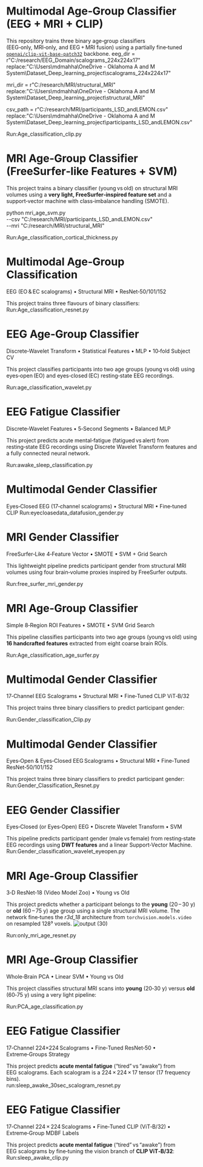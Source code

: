 # Multimodal Age‑Group Classifier (EEG + MRI + CLIP)

This repository trains three binary age‑group classifiers  
(EEG‑only, MRI‑only, and EEG + MRI fusion) using a partially fine‑tuned
[`openai/clip‑vit‑base‑patch32`](https://huggingface.co/openai/clip-vit-base-patch32) backbone.
eeg_dir  = r"C:/research/EEG_Domain/scalograms_224x224x17"
replace:"C:\Users\mdmahha\OneDrive - Oklahoma A and M System\Dataset_Deep_learning_project\scalograms_224x224x17"

mri_dir  = r"C:/research/MRI/structural_MRI"
replace:"C:\Users\mdmahha\OneDrive - Oklahoma A and M System\Dataset_Deep_learning_project\structural_MRI"

csv_path = r"C:/research/MRI/participants_LSD_andLEMON.csv"
replace:"C:\Users\mdmahha\OneDrive - Oklahoma A and M System\Dataset_Deep_learning_project\participants_LSD_andLEMON.csv"

Run:Age_classification_clip.py

# MRI Age‑Group Classifier (FreeSurfer‑like Features + SVM)

This project trains a binary classifier (young vs old) on structural MRI
volumes using a **very light, FreeSurfer‑inspired feature set** and a
support‑vector machine with class‑imbalance handling (SMOTE).

python mri_age_svm.py \
    --csv  "C:/research/MRI/participants_LSD_andLEMON.csv" \
    --mri  "C:/research/MRI/structural_MRI"

Run:Age_classification_cortical_thickness.py
# Multimodal Age‑Group Classification  
EEG (EO & EC scalograms) • Structural MRI • ResNet‑50/101/152

This project trains three flavours of binary classifiers:
Run:Age_classification_resnet.py

# EEG Age‑Group Classifier  
Discrete‑Wavelet Transform • Statistical Features • MLP • 10‑fold Subject CV

This project classifies participants into two age groups (young vs old) using
eyes‑open (EO) and eyes‑closed (EC) resting‑state EEG recordings.

Run:age_classification_wavelet.py

# EEG Fatigue Classifier  
Discrete‑Wavelet Features • 5‑Second Segments • Balanced MLP

This project predicts acute mental‑fatigue (fatigued vs alert) from resting‑state
EEG recordings using Discrete Wavelet Transform features and a fully connected
neural network.

Run:awake_sleep_classification.py

# Multimodal Gender Classifier  
Eyes‑Closed EEG (17‑channel scalograms) • Structural MRI • Fine‑tuned CLIP
Run:eyecloasedata_datafusion_gender.py
# MRI Gender Classifier  
FreeSurfer‑Like 4‑Feature Vector • SMOTE • SVM + Grid Search

This lightweight pipeline predicts participant gender from structural MRI
volumes using four brain‑volume proxies inspired by FreeSurfer outputs.

Run:free_surfer_mri_gender.py

# MRI Age‑Group Classifier  
Simple 8‑Region ROI Features • SMOTE • SVM Grid Search

This pipeline classifies participants into two age groups (young vs old)
using **16 handcrafted features** extracted from eight coarse brain ROIs.

Run:Age_classification_age_surfer.py

# Multimodal Gender Classifier  
17‑Channel EEG Scalograms • Structural MRI • Fine‑Tuned CLIP ViT‑B/32

This project trains three binary classifiers to predict participant gender:

Run:Gender_classification_Clip.py

# Multimodal Gender Classifier  
Eyes‑Open & Eyes‑Closed EEG Scalograms • Structural MRI • Fine‑Tuned ResNet‑50/101/152

This project trains three binary classifiers to predict participant gender:
Run:Gender_Classification_Resnet.py

# EEG Gender Classifier  
Eyes‑Closed (or Eyes‑Open) EEG • Discrete Wavelet Transform • SVM

This pipeline predicts participant gender (male vs female) from resting‑state
EEG recordings using **DWT features** and a linear Support‑Vector Machine.
Run:Gender_classification_wavelet_eyeopen.py

# MRI Age‑Group Classifier  
3‑D ResNet‑18 (Video Model Zoo) • Young vs Old

This project predicts whether a participant belongs to the **young** (20 – 30 y)
or **old** (60 – 75 y) age group using a single structural MRI volume.
The network fine‑tunes the *r3d_18* architecture from
`torchvision.models.video` on resampled 128³ voxels.
![output (30)](https://github.com/user-attachments/assets/5a17a674-ea13-4696-8cc9-76506cc37547)

Run:only_mri_age_resnet.py

# MRI Age‑Group Classifier  
Whole‑Brain PCA • Linear SVM • Young vs Old

This project classifies structural MRI scans into **young** (20‑30 y) versus
**old** (60‑75 y) using a very light pipeline:

Run:PCA_age_classification.py

# EEG Fatigue Classifier  
17‑Channel 224×224 Scalograms • Fine‑Tuned ResNet‑50 • Extreme‑Groups Strategy

This project predicts **acute mental fatigue** (“tired” vs “awake”) from
EEG scalograms.  Each scalogram is a 224 × 224 × 17 tensor
(17 frequency bins).  
run:sleep_awake_30sec_scalogram_resnet.py

# EEG Fatigue Classifier  
17‑Channel 224 × 224 Scalograms • Fine‑Tuned CLIP (ViT‑B/32) • Extreme‑Group MDBF Labels

This project predicts **acute mental fatigue** (“tired” vs “awake”) from
EEG scalograms by fine‑tuning the vision branch of **CLIP ViT‑B/32**:
Run:sleep_awake_clip.py
